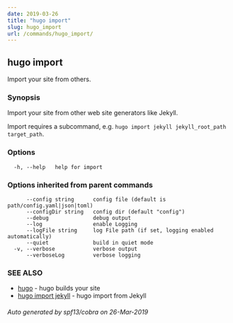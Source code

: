 ```yaml
---
date: 2019-03-26
title: "hugo import"
slug: hugo_import
url: /commands/hugo_import/
---
```

## hugo import

Import your site from others.

### Synopsis

Import your site from other web site generators like Jekyll.

Import requires a subcommand, e.g. `hugo import jekyll jekyll_root_path target_path`.

### Options

```
  -h, --help   help for import
```

### Options inherited from parent commands

```
      --config string      config file (default is path/config.yaml|json|toml)
      --configDir string   config dir (default "config")
      --debug              debug output
      --log                enable Logging
      --logFile string     log File path (if set, logging enabled automatically)
      --quiet              build in quiet mode
  -v, --verbose            verbose output
      --verboseLog         verbose logging
```

### SEE ALSO

* [hugo](/commands/hugo/)	 - hugo builds your site
* [hugo import jekyll](/commands/hugo_import_jekyll/)	 - hugo import from Jekyll

###### Auto generated by spf13/cobra on 26-Mar-2019
